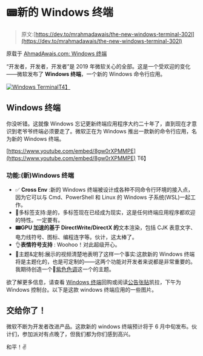 # 📟新的 Windows 终端

> 原文:[https://dev.to/mrahmadawais/the-new-windows-terminal-302l](https://dev.to/mrahmadawais/the-new-windows-terminal-302l)

 原载于 [AhmadAwais.com: Windows 终端](https://ahmadawais.com/windows-terminal/)

“开发者，开发者，开发者”是 2019 年微软关心的全部。这是一个受欢迎的变化——微软发布了 **Windows 终端**，一个新的 Windows 命令行应用。

[![Windows Terminal](../Images/b3f8ce150e7548f998468cb7bcf9755e.png)T4】](https://res.cloudinary.com/practicaldev/image/fetch/s--DxCclbJe--/c_limit%2Cf_auto%2Cfl_progressive%2Cq_auto%2Cw_880/https://ahmadawais.com/wp-content/uploads/2019/05/windows-terminal.png)

## [](#windows-terminal)Windows 终端

你没听错。这就像 Windows 忘记更新终端应用程序大约二十年了，直到现在才意识到老爷爷终端必须要走了。微软正在为 Windows 推出一款新的命令行应用，名为新的 Windows 终端。

[https://www.youtube.com/embed/8gw0rXPMMPE](https://www.youtube.com/embed/8gw0rXPMMPE)
T6】

### [](#features-new-windows-terminal)功能:(新)Windows 终端

*   ✅ **Cross Env** :新的 Windows 终端被设计成各种不同命令行环境的接入点，因为它可以与 Cmd、PowerShell 和 Linux 的 Windows 子系统(WSL)一起工作。
*   📑多标签支持:是的，多标签现在已经成为现实，这是任何终端应用程序都欢迎的特性。一定要有。
*   **📟GPU 加速的基于 DirectWrite/DirectX 的**文本渲染，包括 CJK 表意文字、电力线符号、图标、编程连字等。伙计，这太棒了。
*   👌**表情符号支持** : Woohoo！对此超级开心。
*   🎨主题&定制:展示的视频清楚地表明了这样一个事实:这款新的 Windows 终端将是主题化的，也是可定制的——这两个功能对开发者来说都是非常重要的。我期待创造一个🦄[紫色色调](https://ahmadawais.com/1-million-developers-using-shades-of-purple-theme/)这一个的主题。

欲了解更多信息，请查看 [Windows 终端](https://github.com/Microsoft/Terminal)回购或阅读[公告张贴](https://devblogs.microsoft.com/commandline/introducing-windows-terminal/#)凯拉，下午为 Windows 控制台。以下是这款 windows 终端应用的一些图片。

## [](#over-to-you)交给你了！

微软不断为开发者改进产品。这款新的 windows 终端预计将于 6 月中旬发布。伙计们，参加派对有点晚了，但我们都为你们感到高兴。

和平！✌️